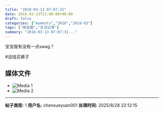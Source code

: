 ```yaml
---
title: "2018-03-13 07:07:31"
date: 2018-03-13T11:00:00+08:00
draft: false
categories: ["moments","2018","2018-03"]
tags: ["朋友圈","生活记录"]
summary: "2018-03-13 07:07:31..."
---
```


宝宝我有没有一点swag？

#没钱买裤子

## 媒体文件

- ![Media 1](/Moments/photos/2018-03-13/201803130707310.jpg)
- ![Media 2](/Moments/photos/2018-03-13/201803130707311.jpg)

---

**帖子类型:** 1
**用户名:** chenxueyuan001
**处理时间:** 2025/8/28 22:12:15
